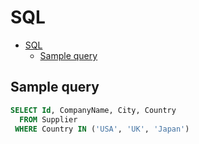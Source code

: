 # SQL

<!--ts-->
* [SQL](sql.md#sql)
   * [Sample query](sql.md#sample-query)

<!-- Added by: runner, at: Wed Jul 14 13:58:42 UTC 2021 -->

<!--te-->

## Sample query

```sql
SELECT Id, CompanyName, City, Country
  FROM Supplier
 WHERE Country IN ('USA', 'UK', 'Japan')
```
